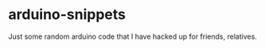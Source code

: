 arduino-snippets
================

Just some random arduino code that I have hacked up for friends, relatives.
